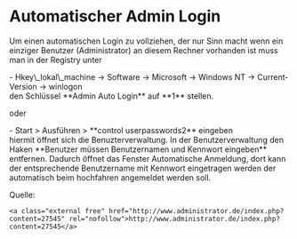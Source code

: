# Automatischer Admin Login

Um einen automatischen Login zu vollziehen, der nur Sinn macht wenn ein einziger Benutzer (Administrator) an diesem Rechner vorhanden ist muss man in der Registry unter

<div class="vector-body" id="bkmrk-hkey_lokal_machine--"><div class="mw-body-content mw-content-ltr" dir="ltr" lang="de"><div class="mw-parser-output">- Hkey\_lokal\_machine -&gt; Software -&gt; Microsoft -&gt; Windows NT -&gt; CurrentVersion -&gt; winlogon

</div></div></div>den Schlüssel **Admin Auto Login** auf **1** stellen.

oder

<div class="vector-body" id="bkmrk-start-%3E-ausf%C3%BChren-%3E%C2%A0"><div class="mw-body-content mw-content-ltr" dir="ltr" lang="de"><div class="mw-parser-output">- Start &gt; Ausführen &gt; **control userpasswords2** eingeben

</div></div></div>hiermit öffnet sich die Benuzterverwaltung. In der Benutzerverwaltung den Haken **Benutzer müssen Benutzernamen und Kennwort eingeben** entfernen. Dadurch öffnet das Fenster Automatische Anmeldung, dort kann der entsprechende Benutzername mit Kennwort eingetragen werden der automatisch beim hochfahren angemeldet werden soll.

Quelle:

```
<a class="external free" href="http://www.administrator.de/index.php?content=27545" rel="nofollow">http://www.administrator.de/index.php?content=27545</a>
```